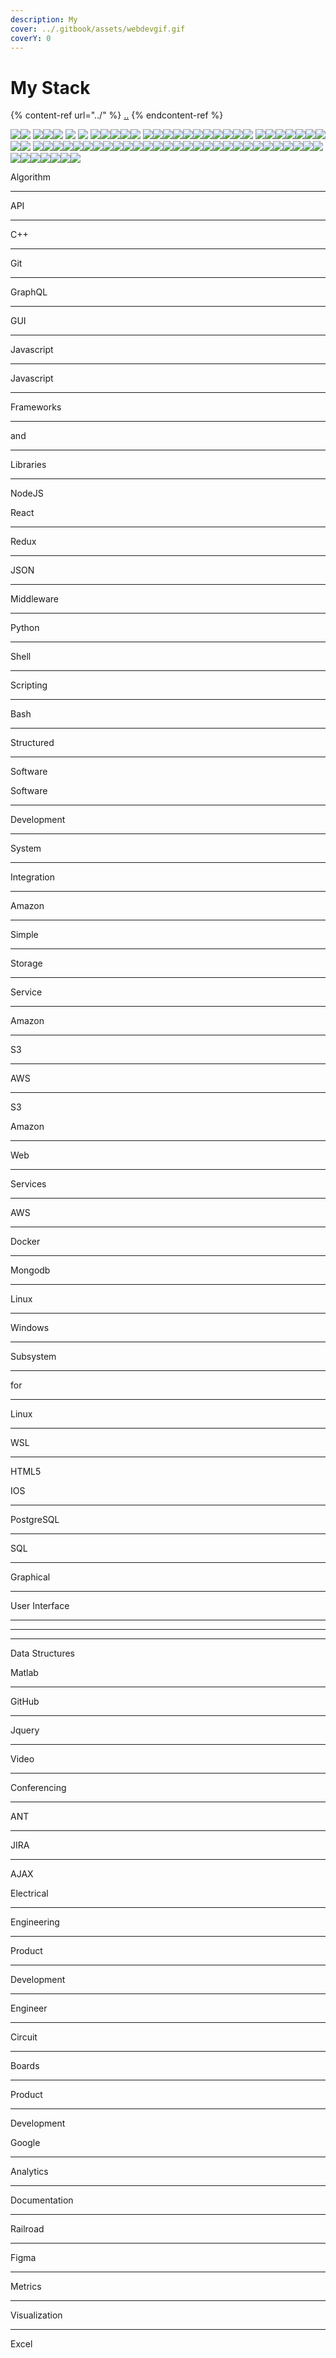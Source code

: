 ```yaml
---
description: My
cover: ../.gitbook/assets/webdevgif.gif
coverY: 0
---
```


# My Stack



{% content-ref url="../" %}
[..](../)
{% endcontent-ref %}



[![](https://img.stackshare.io/service/7879/GraphiQL.png)](https://stackshare.io/graphiql)[![](https://img.stackshare.io/package/14575/default\_490406fdda9dc75804913583bc9d0f6648768698.png)](https://stackshare.io/nuget-node-js) [![](https://img.stackshare.io/service/1647/google-cloud-endpoints.png)](https://stackshare.io/google-cloud-endpoints)[![](https://img.stackshare.io/service/7670/m3cEA33V\_400x400.jpg)](https://stackshare.io/firebase-cloud-messaging)[![](https://img.stackshare.io/service/7374/react-redux.png)](https://stackshare.io/react-redux) [![](https://img.stackshare.io/package/15892/default\_e0a4fb1126d7400f419f0931cf1669947a5bc552.png)](https://stackshare.io/npm-jquery) [![](https://img.stackshare.io/service/1011/n1JRsFeB\_400x400.png)](https://stackshare.io/nodejs) [![](https://img.stackshare.io/service/27/sBsvBbjY.png)](https://stackshare.io/github)[![](https://img.stackshare.io/service/1209/javascript.jpeg)](https://stackshare.io/javascript)[![](https://img.stackshare.io/service/993/pUBY5pVj.png)](https://stackshare.io/python)[![](https://img.stackshare.io/service/1046/git.png)](https://stackshare.io/git)[![](https://img.stackshare.io/service/1021/lxEKmMnB\_400x400.jpg)](https://stackshare.io/jquery) [![](https://img.stackshare.io/service/586/n4u37v9t\_400x400.png)](https://stackshare.io/docker)[![](https://img.stackshare.io/service/1020/OYIaJ1KK.png)](https://stackshare.io/react)![](https://img.stackshare.io/service/2538/kEpgHiC9.png)[![](https://img.stackshare.io/service/4202/Visual\_Studio\_Code\_logo.png)](https://stackshare.io/visual-studio-code)[![](https://img.stackshare.io/service/64/cU74ahCn\_400x400.jpg)](https://stackshare.io/google-analytics)[![](https://img.stackshare.io/service/995/K85ZWV2F.png)](https://stackshare.io/java)[![](https://img.stackshare.io/service/675/RNiSRYOF\_400x400.jpg)](https://stackshare.io/slack)[![](https://img.stackshare.io/service/1927/so-icon.png)](https://stackshare.io/stack-overflow)[![](https://img.stackshare.io/service/1612/bynNY5dJ.jpg)](https://stackshare.io/typescript)[![](https://img.stackshare.io/service/4109/16407404782\_8b9c57eab3.jpg)](https://stackshare.io/es6)[![](https://img.stackshare.io/service/2652/default\_807a8795f01fb7baf530cbd7909552eb9d14094a.jpg)](https://stackshare.io/google-fonts) [![](https://img.stackshare.io/service/148/default\_fd639832ff07e3b4f80afd816d82ce5e3b666ed2.jpg)](https://stackshare.io/google-drive)[![](https://img.stackshare.io/service/1336/xWMRvm\_5\_400x400.png)](https://stackshare.io/postman)[![](https://img.stackshare.io/service/1028/ASOhU5xJ.png)](https://stackshare.io/postgresql)[![](https://img.stackshare.io/service/1030/leaf-360x360.png)](https://stackshare.io/mongodb)[![](https://img.stackshare.io/service/250/logo.png)](https://stackshare.io/wordpress)[![](https://img.stackshare.io/service/1120/lejvzrnlpb308aftn31u.png)](https://stackshare.io/npm)[![](https://img.stackshare.io/service/3167/default\_2d280843054d533c0a56c573c2e47e2cc1105a88.jpg)](https://stackshare.io/gmail)[![](https://img.stackshare.io/service/1453/icon\_IntelliJIDEA.png)](https://stackshare.io/intellij-idea)[![](https://img.stackshare.io/service/1171/jCR2zNJV.png)](https://stackshare.io/sass) [![](https://img.stackshare.io/service/6727/css.png)](https://stackshare.io/css-3)[![](https://img.stackshare.io/service/1451/SR2hUhQN.png)](https://stackshare.io/visual-studio)[![](https://img.stackshare.io/service/28/35O2KIRX\_400x400.jpg)](https://stackshare.io/bitbucket)[![](https://img.stackshare.io/service/3244/1\_Mr1Fy00XjPGNf1Kkp\_hWtw\_2x.png)](https://stackshare.io/font-awesome)[![](https://img.stackshare.io/service/109/-CvHThPk\_400x400.jpg)](https://stackshare.io/trello)[![](https://img.stackshare.io/service/1885/21\_d3cvM.png)](https://stackshare.io/kubernetes)[![](https://img.stackshare.io/service/25/amazon-s3.png)](https://stackshare.io/amazon-s3)[![](https://img.stackshare.io/service/880/lmalkclL.png)](https://stackshare.io/gitlab)[![](https://img.stackshare.io/service/154/Qifq4jpS\_400x400.jpg)](https://stackshare.io/jira)[![](https://img.stackshare.io/service/1652/googlemaps.png)](https://stackshare.io/google-maps)[![](https://img.stackshare.io/service/116/cZLxNFZS.jpg)](https://stackshare.io/firebase)[![](https://img.stackshare.io/service/642/default\_e4b167a79203cda8d1d1498b9bad4d531aae0dab.jpg)](https://stackshare.io/sublime-text)[![](https://img.stackshare.io/service/1682/IMG\_4636.PNG)](https://stackshare.io/webpack)[![](https://img.stackshare.io/service/774/vbox\_94px.png)](https://stackshare.io/virtualbox)[![](https://img.stackshare.io/service/133/3wgIDj3j.png)](https://stackshare.io/heroku)[![](https://img.stackshare.io/service/4074/13142323.png)](https://stackshare.io/reduxjs)[![](https://img.stackshare.io/service/644/vim\_logo.png)](https://stackshare.io/vim)[![](https://img.stackshare.io/service/146/default\_a749061add5e2e82f96387f5b0155a588f961a09.jpg)](https://stackshare.io/dropbox)[![](https://img.stackshare.io/service/1163/hashtag.png)](https://stackshare.io/expressjs)[![](https://img.stackshare.io/service/1644/logo.png)](https://stackshare.io/pycharm)[![](https://img.stackshare.io/service/769/5\_z16TbH\_400x400.jpg)](https://stackshare.io/confluence)[![](https://img.stackshare.io/service/213/default\_88defae415fcb9cd0ac5d36c1ed27e74133c6287.jpg)](https://stackshare.io/microsoft-azure)[![](https://img.stackshare.io/service/97/eW6tXeq3.png)](https://stackshare.io/stripe)[![](https://img.stackshare.io/service/5137/xvWejEyc\_400x400.jpg)](https://stackshare.io/google-adsense)[![](https://img.stackshare.io/service/236/yy3lVE1y.jpeg)](https://stackshare.io/paypal)[![](https://img.stackshare.io/service/340/skype.png)](https://stackshare.io/skype)[![](https://img.stackshare.io/service/683/default\_5eeb660db1239eeb3f1c1f6187f2abf0f3a0500d.png)](https://stackshare.io/github-pages)[![](https://img.stackshare.io/service/295/Onjxs6Lw\_400x400.jpg)](https://stackshare.io/digitalocean)[![](https://img.stackshare.io/service/646/default\_abe7c8d88f6928ce412eff1e576c52119f8c03af.png)](https://stackshare.io/notepad-plus-plus)[![](https://img.stackshare.io/service/1147/markdown.png)](https://stackshare.io/markdown)[![](https://img.stackshare.io/service/1143/Handlebars.png)](https://stackshare.io/handlebars)[![](https://img.stackshare.io/service/847/66db62603f426a8fc6664081811be6d4.png)](https://stackshare.io/bower)[![](https://img.stackshare.io/service/845/falgg2jybmhgk16y62lr.png)](https://stackshare.io/grunt)[![](https://img.stackshare.io/service/1455/icon\_WebStorm.png)](https://stackshare.io/webstorm)[![](https://img.stackshare.io/service/1656/vd4gAekh.png)](https://stackshare.io/debian)[![](https://img.stackshare.io/service/2739/-1wfGjNw.png)](https://stackshare.io/babel)

Algorithm

** **

API

** **

C++

** **

Git

** **

GraphQL

** **

GUI

** **

Javascript

** **

Javascript

** **

Frameworks

** **

and

** **

Libraries

** **

NodeJS

React

** **

Redux

** **

JSON

** **

Middleware

** **

Python

** **

Shell

** **

Scripting

** **

Bash

** **

Structured

** **

Software

Software

** **

Development

** **

System

** **

Integration

** **

Amazon

** **

Simple

** **

Storage

** **

Service

** **

Amazon

** **

S3

** **

AWS

** **

S3

Amazon

** **

Web

** **

Services

** **

AWS

** **

Docker

** **

Mongodb

** **

Linux

** **

Windows

** **

Subsystem

** **

for

** **

Linux

** **

WSL

** **

HTML5

IOS

** **

PostgreSQL

** **

SQL

** **

Graphical

** **

User Interface

** **

** **

** **

Data Structures

Matlab

** **

GitHub

** **

Jquery

** **

Video

** **

Conferencing

** **

ANT

** **

JIRA

** **

AJAX

Electrical

** **

Engineering

** **

Product

** **

Development

** **

Engineer

** **

Circuit

** **

Boards

** **

Product

** **

Development

Google

** **

Analytics

** **

Documentation

** **

Railroad

** **

Figma

** **

Metrics

** **

Visualization

** **

Excel

&#x20;
